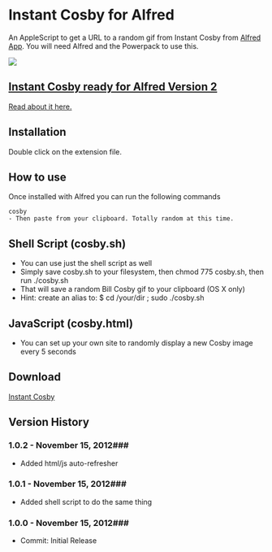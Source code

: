 Instant Cosby for Alfred
============

An AppleScript to get a URL to a random gif from Instant Cosby from [Alfred App](http://alfredapp.com/). You will need Alfred and the Powerpack to use this.

<img src="http://www.instantcosby.com/img/015.gif" border="0" />

## [Instant Cosby ready for Alfred Version 2](https://github.com/phpfunk/alfred-instant-cosby/tree/v2)

[Read about it here.](https://github.com/phpfunk/alfred-instant-cosby/tree/v2)

Installation
----------------

Double click on the extension file.

How to use
----------------

Once installed with Alfred you can run the following commands

    cosby
    - Then paste from your clipboard. Totally random at this time.


Shell Script (cosby.sh)
----------------
* You can use just the shell script as well
* Simply save cosby.sh to your filesystem, then chmod 775 cosby.sh, then run ./cosby.sh
* That will save a random Bill Cosby gif to your clipboard (OS X only)
* Hint: create an alias to: $ cd /your/dir ; sudo ./cosby.sh

JavaScript (cosby.html)
----------------
* You can set up your own site to randomly display a new Cosby image every 5 seconds


Download
----------------
[Instant Cosby](https://github.com/phpfunk/alfred-instant-cosby/archive/master.zip)


## Version History ##

### 1.0.2 - November 15, 2012###
 - Added html/js auto-refresher

### 1.0.1 - November 15, 2012###
 - Added shell script to do the same thing

### 1.0.0 - November 15, 2012###
 - Commit: Initial Release